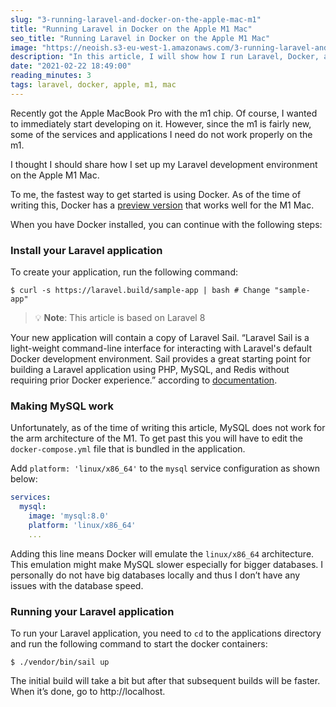 ```yaml
---
slug: "3-running-laravel-and-docker-on-the-apple-mac-m1"
title: "Running Laravel in Docker on the Apple M1 Mac"
seo_title: "Running Laravel in Docker on the Apple M1 Mac"
image: "https://neoish.s3-eu-west-1.amazonaws.com/3-running-laravel-and-docker-on-the-apple-mac-m1/markos-mant-0nKRq0IknHw-unsplash.jpg"
description: "In this article, I will show how I run Laravel, Docker, and MySQL on the Apple M1 Mac"
date: "2021-02-22 18:49:00"
reading_minutes: 3
tags: laravel, docker, apple, m1, mac
---
```


Recently got the Apple MacBook Pro with the m1 chip. Of course, I wanted to immediately start developing on it. However, since the m1 is fairly new, some of the services and applications I need do not work properly on the m1.

I thought I should share how I set up my Laravel development environment on the Apple M1 Mac.

To me, the fastest way to get started is using Docker. As of the time of writing this, Docker has a [preview version](https://docs.docker.com/docker-for-mac/apple-m1/) that works well for the M1 Mac.

When you have Docker installed, you can continue with the following steps:

### Install your Laravel application

To create your application, run the following command:

```shell
$ curl -s https://laravel.build/sample-app | bash # Change "sample-app"
```

> 💡 **Note**: This article is based on Laravel 8

Your new application will contain a copy of Laravel Sail. “Laravel Sail is a light-weight command-line interface for interacting with Laravel's default Docker development environment. Sail provides a great starting point for building a Laravel application using PHP, MySQL, and Redis without requiring prior Docker experience.” according to [documentation](https://laravel.com/docs/8.x/sail#introduction).

### Making MySQL work

Unfortunately, as of the time of writing this article, MySQL does not work for the arm architecture of the M1. To get past this you will have to edit the `docker-compose.yml` file that is bundled in the application.

Add `platform: 'linux/x86_64'` to the `mysql` service configuration as shown below:

```yaml
services:
  mysql:
    image: 'mysql:8.0'
    platform: 'linux/x86_64'
    ...
```

Adding this line means Docker will emulate the `linux/x86_64` architecture. This emulation might make MySQL slower especially for bigger databases. I personally do not have big databases locally and thus I don’t have any issues with the database speed.

### Running your Laravel application

To run your Laravel application, you need to `cd` to the applications directory and run the following command to start the docker containers:

```shell
$ ./vendor/bin/sail up
```

The initial build will take a bit but after that subsequent builds will be faster. When it’s done, go to http://localhost.
